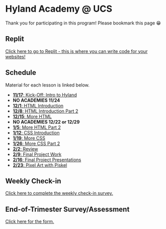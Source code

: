 # Hyland Academy @ UCS
Thank you for participating in this program! Please bookmark this page 😁

## Replit
[Click here to go to Replit - this is where you can write code for your websites!](https://replit.com/)

## Schedule
Material for each lesson is linked below.

- [**11/17**: Kick-Off: Intro to Hyland](IntroHyland/StudentDesc.md)
- **NO ACADEMIES 11/24**
- [**12/1**: HTML Introduction](HtmlIntro/StudentDesc.md)
- [**12/8**: HTML Introduction Part 2](HtmlIntro2/StudentDesc.md)
- [**12/15**: More HTML](MoreHtml/StudentDesc.md)
- **NO ACADEMIES 12/22 or 12/29**
- [**1/5**: More HTML Part 2](MoreHtml2/StudentDesc.md)
- [**1/12**: CSS Introduction](CssIntro/StudentDesc.md)
- [**1/19**: More CSS](MoreCss/StudentDesc.md)
- [**1/26**: More CSS Part 2](MoreCss2/StudentDesc.md)
- [**2/2**: Review](Extras/ReviewActivities/StudentDesc.md)
- [**2/9**: Final Project Work](FinalProject/StudentDesc.md)
- [**2/16**: Final Project Presentations](FinalProject/Presentations.md)
- [**2/23**: Pixel Art with Piskel](Piskel/StudentDesc.md)

## Weekly Check-in
[Click here to complete the weekly check-in survey.](https://forms.gle/7MzJBrf2W385tAvW6)

## End-of-Trimester Survey/Assessment
[Click here for the form.](https://forms.gle/NdJsPaDBwKruSb6VA)
